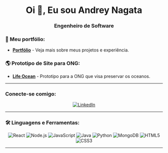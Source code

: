 <h1 align="center">Oi 👋, Eu sou Andrey Nagata</h1>
<h3 align="center">Engenheiro de Software </h3>

### 🚀 Meu portfólio:
- **[Portfólio](https://portfolioandrey.vercel.app/)** - Veja mais sobre meus projetos e experiência.

### 🌎 Prototipo de Site para ONG:
- **[Life Ocean](https://pedroggutierre.github.io/LifeOceanFront/)** - Prototipo para a ONG que visa preservar os oceanos.

---

### Conecte-se comigo:

<p align="center">
  <a href="https://br.linkedin.com/in/andrey-nagata-853151280" target="blank">
    <img src="https://img.shields.io/badge/LinkedIn-0A66C2?style=flat&logo=linkedin&logoColor=white" alt="LinkedIn" />
  </a>
</p>

---

### 🛠️ Linguagens e Ferramentas:

<p align="center">
  <img src="https://img.shields.io/badge/React-61DAFB?style=for-the-badge&logo=react&logoColor=black" alt="React" />
  <img src="https://img.shields.io/badge/Node.js-339933?style=for-the-badge&logo=node.js&logoColor=white" alt="Node.js" />
  <img src="https://img.shields.io/badge/JavaScript-F7DF1E?style=for-the-badge&logo=javascript&logoColor=black" alt="JavaScript" />
  <img src="https://img.shields.io/badge/Java-007396?style=for-the-badge&logo=java&logoColor=white" alt="Java" />
  <img src="https://img.shields.io/badge/Python-3776AB?style=for-the-badge&logo=python&logoColor=white" alt="Python" />
  <img src="https://img.shields.io/badge/MongoDB-47A248?style=for-the-badge&logo=mongodb&logoColor=white" alt="MongoDB" />
  <img src="https://img.shields.io/badge/HTML5-E34F26?style=for-the-badge&logo=html5&logoColor=white" alt="HTML5" />
  <img src="https://img.shields.io/badge/CSS3-1572B6?style=for-the-badge&logo=css3&logoColor=white" alt="CSS3" />
</p>

---


